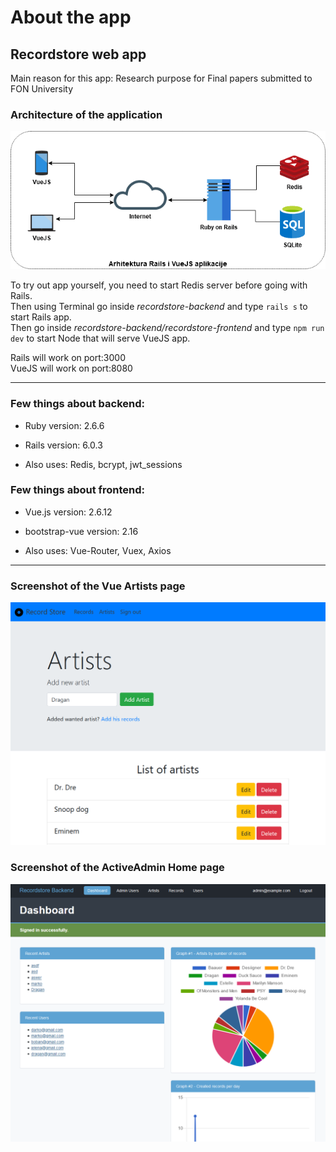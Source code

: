 # About the app

## Recordstore web app


Main reason for this app: Research purpose for Final papers submitted to FON University 

### Architecture of the application
  
![Web application architecture](public/ArhitekturaAplikacije.png)

To try out app yourself, you need to start Redis server before going with Rails.  
Then using Terminal go inside *recordstore-backend* and type `rails s` to start Rails app.  
Then go inside *recordstore-backend/recordstore-frontend* and type `npm run dev` to start Node that will serve VueJS app.

Rails will work on port:3000  
VueJS will work on port:8080

---
### Few things about backend:

* Ruby version: 2.6.6

* Rails version: 6.0.3

* Also uses: Redis, bcrypt, jwt_sessions

### Few things about frontend:

* Vue.js version: 2.6.12

* bootstrap-vue version: 2.16

* Also uses: Vue-Router, Vuex, Axios

---
### Screenshot of the Vue Artists page

![Screenshot of Vue page](public/Artists.png)

### Screenshot of the ActiveAdmin Home page

![Screenshot of ActiveAdmin Home page](public/Admin-Dashboard.png)
